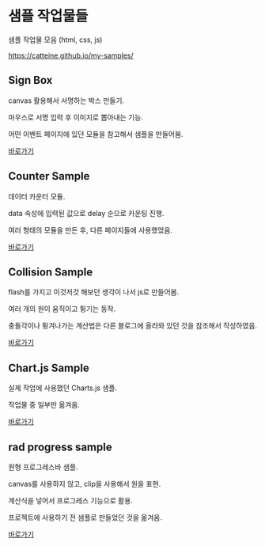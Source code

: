 # 샘플 작업물들

샘플 작업물 모음 (html, css, js)

https://catteine.github.io/my-samples/

## Sign Box

canvas 활용해서 서명하는 박스 만들기.

마우스로 서명 입력 후 이미지로 뽑아내는 기능.

어떤 이벤트 페이지에 있던 모듈을 참고해서 샘플을 만들어봄.

<a href="https://catteine.github.io/my-samples/sign_box/signbox.html" target="_blank">바로가기</a>

## Counter Sample

데이터 카운터 모듈.

data 속성에 입력된 값으로 delay 순으로 카운팅 진행.

여러 형태의 모듈을 만든 후, 다른 페이지들에 사용했었음.

<a href="https://catteine.github.io/my-samples/counter_sample/counter_samples.html" target="_blank">바로가기</a>

## Collision Sample

flash를 가지고 이것저것 해보던 생각이 나서 js로 만들어봄.

여러 개의 원이 움직이고 튕기는 동작.

충돌각이나 튕겨나가는 계산법은 다른 블로그에 올라와 있던 것을 참조해서 작성하였음.

<a href="https://catteine.github.io/my-samples/collision_sample/collision.html" target="_blank">바로가기</a>

## Chart.js Sample

실제 작업에 사용했던 Charts.js 샘플.

작업물 중 일부만 옮겨옴.

<a href="https://catteine.github.io/my-samples/chartjs_sample/sample.html" target="_blank">바로가기</a>

## rad progress sample

원형 프로그레스바 샘플.

canvas를 사용하지 않고, clip을 사용해서 원을 표현.

계산식을 넣어서 프로그레스 기능으로 활용.

프로젝트에 사용하기 전 샘플로 만들었던 것을 옮겨옴.

<a href="https://catteine.github.io/my-samples/rad_graph_sample/sample.html" target="_blank">바로가기</a>
